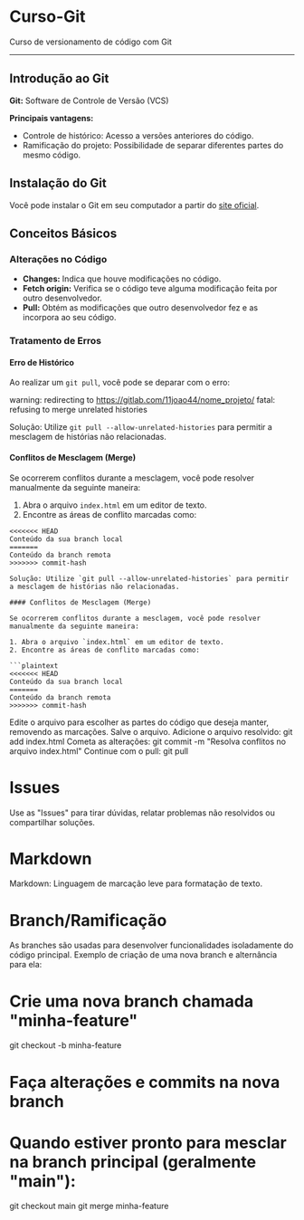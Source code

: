 # Curso-Git
Curso de versionamento de código com Git
***

## Introdução ao Git

**Git:** Software de Controle de Versão (VCS)

**Principais vantagens:**

- Controle de histórico: Acesso a versões anteriores do código.
- Ramificação do projeto: Possibilidade de separar diferentes partes do mesmo código.

## Instalação do Git

Você pode instalar o Git em seu computador a partir do [site oficial](https://git-scm.com/downloads).

## Conceitos Básicos

### Alterações no Código

- **Changes:** Indica que houve modificações no código.
- **Fetch origin:** Verifica se o código teve alguma modificação feita por outro desenvolvedor.
- **Pull:** Obtém as modificações que outro desenvolvedor fez e as incorpora ao seu código.

### Tratamento de Erros

#### Erro de Histórico

Ao realizar um `git pull`, você pode se deparar com o erro:

warning: redirecting to https://gitlab.com/11joao44/nome_projeto/
fatal: refusing to merge unrelated histories


Solução: Utilize `git pull --allow-unrelated-histories` para permitir a mesclagem de histórias não relacionadas.

#### Conflitos de Mesclagem (Merge)

Se ocorrerem conflitos durante a mesclagem, você pode resolver manualmente da seguinte maneira:

1. Abra o arquivo `index.html` em um editor de texto.
2. Encontre as áreas de conflito marcadas como:

```plaintext
<<<<<<< HEAD
Conteúdo da sua branch local
=======
Conteúdo da branch remota
>>>>>>> commit-hash

Solução: Utilize `git pull --allow-unrelated-histories` para permitir a mesclagem de histórias não relacionadas.

#### Conflitos de Mesclagem (Merge)

Se ocorrerem conflitos durante a mesclagem, você pode resolver manualmente da seguinte maneira:

1. Abra o arquivo `index.html` em um editor de texto.
2. Encontre as áreas de conflito marcadas como:

```plaintext
<<<<<<< HEAD
Conteúdo da sua branch local
=======
Conteúdo da branch remota
>>>>>>> commit-hash
```

Edite o arquivo para escolher as partes do código que deseja manter, removendo as marcações.
Salve o arquivo.
Adicione o arquivo resolvido: git add index.html
Cometa as alterações: git commit -m "Resolva conflitos no arquivo index.html"
Continue com o pull: git pull

# Issues
Use as "Issues" para tirar dúvidas, relatar problemas não resolvidos ou compartilhar soluções.

# Markdown
Markdown: Linguagem de marcação leve para formatação de texto.

# Branch/Ramificação
As branches são usadas para desenvolver funcionalidades isoladamente do código principal.
Exemplo de criação de uma nova branch e alternância para ela:
# Crie uma nova branch chamada "minha-feature"
git checkout -b minha-feature

# Faça alterações e commits na nova branch

# Quando estiver pronto para mesclar na branch principal (geralmente "main"):
git checkout main
git merge minha-feature
